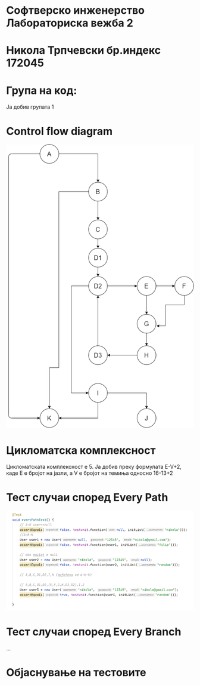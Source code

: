 # Софтверско инженерство Лабораториска вежба 2
# Никола Трпчевски бр.индекс 172045
# Група на код:
Ја добив групата 1

# Control flow diagram
![](cfg.png)

# Цикломатска комплексност
Цикломатската комплексност е 5. Ја добив преку формулата E-V+2, каде Е е бројот на јазли, а V е бројот на темиња односно 16-13+2

# Тест случаи според Every Path
![](everyPath.png)

# Тест случаи според Every Branch
...

# Објаснување на тестовите

